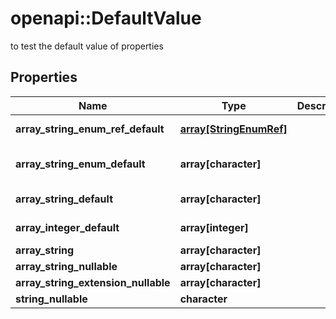 # openapi::DefaultValue

to test the default value of properties

## Properties
Name | Type | Description | Notes
------------ | ------------- | ------------- | -------------
**array_string_enum_ref_default** | [**array[StringEnumRef]**](StringEnumRef.md) |  | [optional] [default to [&quot;success&quot;,&quot;failure&quot;]] 
**array_string_enum_default** | **array[character]** |  | [optional] [default to [&quot;success&quot;,&quot;failure&quot;]] [Enum: ] 
**array_string_default** | **array[character]** |  | [optional] [default to [&quot;failure&quot;,&quot;skipped&quot;]] 
**array_integer_default** | **array[integer]** |  | [optional] [default to [1,3]] 
**array_string** | **array[character]** |  | [optional] 
**array_string_nullable** | **array[character]** |  | [optional] 
**array_string_extension_nullable** | **array[character]** |  | [optional] 
**string_nullable** | **character** |  | [optional] 



